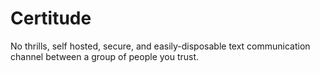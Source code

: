 # Certitude
No thrills, self hosted, secure, and easily-disposable text communication channel between a group of people you trust.
